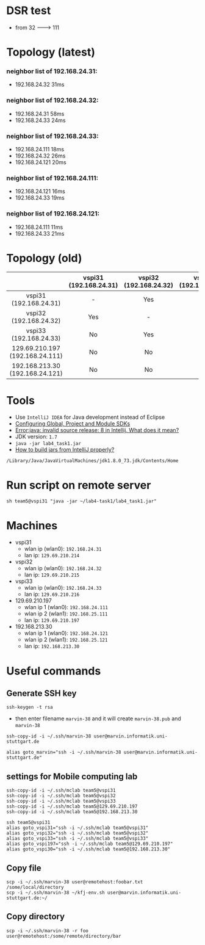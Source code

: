 # DSR test
 - from 32 ---> 111


# Topology (latest)
### neighbor list of 192.168.24.31:
  - 192.168.24.32 31ms

### neighbor list of 192.168.24.32:
  - 192.168.24.31 58ms
  - 192.168.24.33 24ms

### neighbor list of 192.168.24.33:
 - 192.168.24.111 18ms
 - 192.168.24.32  26ms
 - 192.168.24.121 20ms

### neighbor list of 192.168.24.111:
 - 192.168.24.121 16ms
 - 192.168.24.33  19ms

### neighbor list of 192.168.24.121:
 - 192.168.24.111 11ms
 - 192.168.24.33  21ms


# Topology (old)

|  | vspi31 (192.168.24.31) | vspi32 (192.168.24.32) | vspi33 (192.168.24.33) | 129.69.210.197 (192.168.24.111) | 192.168.213.30 (192.168.24.121) |
|:-------------------------------:|:----------------------:|:----------------------:|:----------------------:|:-------------------------------:|:-------------------------------:|
| vspi31 (192.168.24.31) | - | Yes | No | No | No |
| vspi32 (192.168.24.32) | Yes | - | Yes | No | No |
| vspi33 (192.168.24.33) | No | Yes | - | Yes | Yes |
| 129.69.210.197 (192.168.24.111) | No | No | Yes | - | Yes |
| 192.168.213.30 (192.168.24.121) | No | No | Yes | Yes | - |

# Tools
 - Use `IntelliJ IDEA` for Java development instead of Eclipse
 - [Configuring Global, Project and Module SDKs][1]
 - [Error:java: invalid source release: 8 in Intellij. What does it mean?][2]
 - JDK version: `1.7`
 - `java -jar lab4_task1.jar`
 - [How to build jars from IntelliJ properly?][3]

```
/Library/Java/JavaVirtualMachines/jdk1.8.0_73.jdk/Contents/Home
```


# Run script on remote server
```
sh team5@vspi31 "java -jar ~/lab4-task1/lab4_task1.jar"
```

# Machines
 - vspi31
   - wlan ip (wlan0): `192.168.24.31`
   - lan ip: `129.69.210.214`
 - vspi32
   - wlan ip (wlan0): `192.168.24.32`
   - lan ip: `129.69.210.215`
 - vspi33
   - wlan ip (wlan0): `192.168.24.33`
   - lan ip: `129.69.210.216`
 - 129.69.210.197
   - wlan ip 1 (wlan0): `192.168.24.111`
   - wlan ip 2 (wlan1): `192.168.25.111`
   - lan ip: `129.69.210.197`
 - 192.168.213.30
   - wlan ip 1 (wlan0): `192.168.24.121`
   - wlan ip 2 (wlan1): `192.168.25.121`
   - lan ip: `192.168.213.30`

# Useful commands
## Generate SSH key
```
ssh-keygen -t rsa
```
 - then enter filename `marvin-38` and it will create  `marvin-38.pub` and `marvin-38`

```
ssh-copy-id -i ~/.ssh/marvin-38 user@marvin.informatik.uni-stuttgart.de

alias goto_marvin="ssh -i ~/.ssh/marvin-38 user@marvin.informatik.uni-stuttgart.de"
```


## settings for Mobile computing lab
```
ssh-copy-id -i ~/.ssh/mclab team5@vspi31
ssh-copy-id -i ~/.ssh/mclab team5@vspi32
ssh-copy-id -i ~/.ssh/mclab team5@vspi33
ssh-copy-id -i ~/.ssh/mclab team5@129.69.210.197
ssh-copy-id -i ~/.ssh/mclab team5@192.168.213.30

ssh team5@vspi31
alias goto_vspi31="ssh -i ~/.ssh/mclab team5@vspi31"
alias goto_vspi32="ssh -i ~/.ssh/mclab team5@vspi32"
alias goto_vspi33="ssh -i ~/.ssh/mclab team5@vspi33"
alias goto_vspi197="ssh -i ~/.ssh/mclab team5@129.69.210.197"
alias goto_vspi30="ssh -i ~/.ssh/mclab team5@192.168.213.30"
```


## Copy file
```
scp -i ~/.ssh/marvin-38 user@remotehost:foobar.txt /some/local/directory
scp -i ~/.ssh/marvin-38 ~/kfj-env.sh user@marvin.informatik.uni-stuttgart.de:~/
```

## Copy directory
```
scp -i ~/.ssh/marvin-38 -r foo user@remotehost:/some/remote/directory/bar
```


[3]: http://stackoverflow.com/questions/1082580/how-to-build-jars-from-intellij-properly
[2]: http://stackoverflow.com/questions/25878045/errorjava-invalid-source-release-8-in-intellij-what-does-it-mean
[1]: https://www.jetbrains.com/help/idea/2016.1/configuring-global-project-and-module-sdks.html
